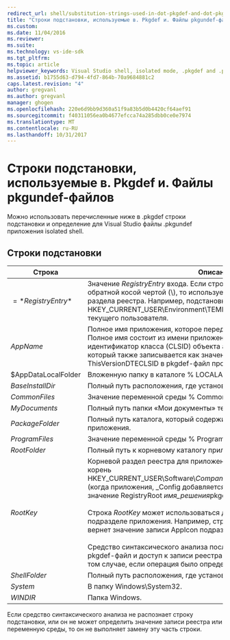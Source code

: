 ```yaml
---
redirect_url: shell/substitution-strings-used-in-dot-pkgdef-and-dot-pkgundef-files
title: "Строки подстановки, используемые в. Pkgdef и. Файлы pkgundef-файлов | Документы Microsoft"
ms.custom: 
ms.date: 11/04/2016
ms.reviewer: 
ms.suite: 
ms.technology: vs-ide-sdk
ms.tgt_pltfrm: 
ms.topic: article
helpviewer_keywords: Visual Studio shell, isolated mode, .pkgdef and .pkgundef files
ms.assetid: b1755d63-d794-4fd7-864b-70a9684881c2
caps.latest.revision: "4"
author: gregvanl
ms.author: gregvanl
manager: ghogen
ms.openlocfilehash: 220e6d9bb9d360a51f9a83b5d0b4420cf64aef91
ms.sourcegitcommit: f40311056ea0b4677efcca74a285dbb0ce0e7974
ms.translationtype: MT
ms.contentlocale: ru-RU
ms.lasthandoff: 10/31/2017
---
```

# <a name="substitution-strings-used-in-pkgdef-and-pkgundef-files"></a>Строки подстановки, используемые в. Pkgdef и. Файлы pkgundef-файлов
Можно использовать перечисленные ниже в .pkgdef строки подстановки и определение для Visual Studio файлы .pkgundef приложения isolated shell.  
  
## <a name="substitution-strings"></a>Строки подстановки  
  
|Строка|Описание|  
|------------|-----------------|  
|$=*RegistryEntry*$|Значение *RegistryEntry* входа. Если строка записи реестра заканчивается обратной косой чертой (\\), то используется значение по умолчанию раздела реестра. Например, подстановка строковые $= HKEY_CURRENT_USER\Environment\TEMP$ расширяется к временной папке текущего пользователя.|  
|$AppName$|Полное имя приложения, которое передается AppEnv.dll точек входа. Полное имя состоит из имени приложения, подчеркивания и идентификатор класса (CLSID) объекта автоматизации приложения, который также записывается как значение параметра ThisVersionDTECLSID в pkgdef-файл проекта.|  
|$AppDataLocalFolder|Вложенную папку в каталоге % LOCALAPPDATA % для этого приложения.|  
|$BaseInstallDir$|Полный путь расположения, где установлен Visual Studio.|  
|$CommonFiles$|Значение переменной среды % CommonProgramFiles %.|  
|$MyDocuments$|Полный путь папки «Мои документы» текущего пользователя.|  
|$PackageFolder$|Полный путь каталога, который содержит файлы сборки пакета для приложения.|  
|$ProgramFiles$|Значение переменной среды % ProgramFiles %.|  
|$RootFolder$|Полный путь к корневому каталогу приложения.|  
|$RootKey$|Корневой раздел реестра для приложения. По умолчанию используется корень HKEY_CURRENT_USER\Software\\*CompanyName*\\*ProjectName*\\*Номер_версии* (когда приложения, _Config добавляется к этому ключу). Задается значение RegistryRoot *имя_решения*pkgdef-файл.<br /><br /> Строка $RootKey$ может использоваться для извлечения значения реестра в подразделе приложения. Например, строка «$= $RootKey$ \AppIcon$» вернет значение записи AppIcon подраздел корневого приложения.<br /><br /> Средство синтаксического анализа последовательно обрабатывает pkgdef-файл и доступ к записи реестра в подраздел приложения только в том случае, если операция было определено ранее|  
|$ShellFolder$|Полный путь расположения, где установлен Visual Studio.|  
|$System$|В папку Windows\System32.|  
|$WINDIR$|Папка Windows.|  
  
 Если средство синтаксического анализа не распознает строку подстановки, или он не может определить значение записи реестра или переменную среды, то он не выполняет замену эту часть строки.